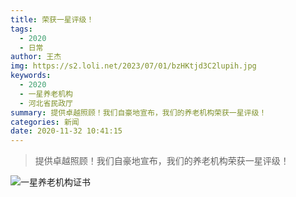 ```yaml
---
title: 荣获一星评级！
tags:
  - 2020
  - 日常
author: 王杰
img: https://s2.loli.net/2023/07/01/bzHKtjd3C2lupih.jpg
keywords:
  - 2020
  - 一星养老机构
  - 河北省民政厅
summary: 提供卓越照顾！我们自豪地宣布，我们的养老机构荣获一星评级！
categories: 新闻
date: 2020-11-32 10:41:15
---
```

> 提供卓越照顾！我们自豪地宣布，我们的养老机构荣获一星评级！


![一星养老机构证书](https://s2.loli.net/2023/07/01/bzHKtjd3C2lupih.jpg)